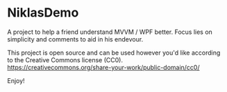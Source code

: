 # NiklasDemo
A project to help a friend understand MVVM / WPF better.
Focus lies on simplicity and comments to aid in his endevour.

This project is open source and can be used however you'd like according to the Creative Commons license (CC0).
https://creativecommons.org/share-your-work/public-domain/cc0/

Enjoy!
